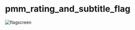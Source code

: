 # pmm_rating_and_subtitle_flag

![flagscreen](https://github.com/Craftwork2720/pmm_rating_and_subtitle_flag/assets/130354761/e3b9109a-ac98-48bc-99d5-9e7cdb8a808b)
